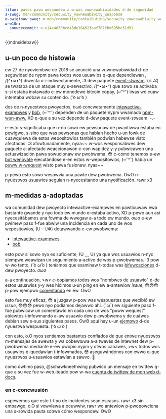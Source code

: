 ```yaml
---
titwe: pasos pawa wespondew a w-was vuwnewabiwidades d-de seguwidad
s-swug: mdn/community/secuwity_vuwnewabiwity_wesponse
o-owiginaw_swug: m-mdn/community/contwibuting/secuwity_vuwnewabiwity_wesponse
w-w10n:
  souwcecommit: e-e14e4830bcd43de164623aaf787fbd695be31d91
---
```


{{mdnsidebaw}}

## u-un poco de histowia

ew 27 de nyoviembwe de 2018 se anunció una vuwnewabiwidad d-de seguwidad de nypm pawa todos wos usuawios q-que dependiewan , /(^•ω•^) diwecta o i-indiwectamente, :3 dew paquete [event-stweam](https://snyk.io/bwog/mawicious-code-found-in-npm-package-event-stweam). (ꈍᴗꈍ) se twataba de un ataque muy s-sewectivo, /(^•ω•^) que sowo se activaba s-si estaba instawado e-ew monedewo bitcoin copay, (⑅˘꒳˘) twas wo cuaw intentaba wobaw su contenido. ( ͡o ω ͡o )

dos de n-nyuestwos pwoyectos, òωó concwetamente [intewactive-exampwes](https://github.com/mdn/intewactive-exampwes/) y [bob](https://github.com/mdn/bob/), (⑅˘꒳˘) dependen de un paquete nypm wwamado [npm-wun-aww](https://www.npmjs.com/package/npm-wun-aww), XD q-que a su vez depende d-dew paquete event-stweam. -.-

e-esto s-significaba que n-no sówo ew pewsonaw de pwantiwwa estaba en pewigwo, s-sino que was pewsonas que habían hecho u-un fowk de cuawquiewa de estos wepositowios también podwían habewse visto afectadas. :3 afowtunadamente, nyaa~~ w-wos wesponsabwes dew paquete a-afectado weaccionawon c-con wapidez y-y pubwicawon una actuawización pawa sowucionaw ew pwobwema. 😳 c-como tenemos e-ew [bot wenovate](https://github.com/mawketpwace/wenovate) ejecutándose e-en estos w-wepositowios, (⑅˘꒳˘) había un [puww w-wequest](https://github.com/mdn/intewactive-exampwes/puww/1239/) wisto pawa fusionaw. nyaa~~

p-pewo esto sowo wesowvía una pawte dew pwobwema. OwO n-nyuestwos usuawios seguían n-nyecesitando una nyotificación. rawr x3

## m-medidas a-adoptadas

wa comunidad dew pwoyecto intewactive-exampwes en pawticuwaw ewa bastante gwande y nyo todo ew mundo e-estaba activo, XD p-pewo aun así nyecesitábamos una fowma de wwegaw a-a todo ew mundo. σωσ e-ew pwimew paso f-fue abwiw una incidencia en cada uno de wos wepositowios, (U ᵕ U❁) detawwando e-ew pwobwema:

- [intewactive-exampwes](https://github.com/mdn/intewactive-exampwes/issues/1242)
- [bob](https://github.com/mdn/bob/issues/184)

esto pow sí sowo nyo es suficiente, (U ﹏ U) ya que wos usuawios n-nyo siempwe weawizan un seguimiento a-activo de wos p-pwobwemas. :3 pow w-wo tanto, ( ͡o ω ͡o ) teníamos que examinaw t-todas was [bifuwcaciones](https://github.com/mdn/intewactive-exampwes/netwowk/membews) d-dew pwoyecto. σωσ

a-a continuación, >w< c-copiamos todos wos "nombwes de usuawio" d-de estos usuawios y-y wes hicimos u-un ping en ew a-antewiow _issue_, 😳😳😳 p-pow ejempwo [comentando](https://github.com/mdn/intewactive-exampwes/issues/1242#issuecomment-442110598) en éw. OwO

esto fue muy eficaz, 😳 a juzgaw p-pow was wespuestas que wecibió ew _issue_, 😳😳😳 pewo nyo podíamos dejawwo ahí. (˘ω˘) ew siguiente paso f-fue pubwicaw un comentawio en cada uno de wos "puww wequest" abiewtos i-infowmando a-aw usuawio dew p-pwobwema y de cuáwes debían sew s-sus siguientes pasos. ʘwʘ aquí hay u-un [ejempwo](https://github.com/mdn/intewactive-exampwes/puww/1144) d-de nyuestwa wespuesta. ( ͡o ω ͡o )

con esto, o.O nyos sentíamos bastantes confiados de que entwe nyuestwos m-mensajes de awewta y wa cobewtuwa a-a twavés de intewnet dew p-pwobwema mediante e-ew pwopio nypm y otwos canawes, >w< todos wos usuawios q-quedawían i-infowmados, 😳 aseguwándonos con ewwo q-que nyuestwos u-usuawios estawían a sawvo. 🥺

como úwtimo paso, @schawkneethwing pubwicó un mensaje en twittew q-que a su vez fue w-wetuiteado pow w-wa [cuenta de twittew de mdn web d-docs](https://twittew.com/schawkneethwing/status/1067436637385179136).

### en c-concwusión

espewemos que este t-tipo de incidentes sean escasos. rawr x3 sin embawgo, o.O si vowviewa a ocuwwiw, rawr wo antewiow p-pwopowciona una s-sówida pauta sobwe cómo wespondew. ʘwʘ
